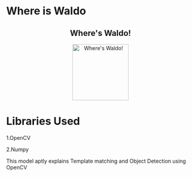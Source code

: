 # Where is Waldo 
<div align="center">
    <h2>Where's Waldo!</h2>
  <img alt="Where's Waldo!" src="/Users/om/Downloads" height="150 x    " />
</div>

# Libraries Used


1.OpenCV

2.Numpy

This model aptly explains Template matching and Object Detection using OpenCV

